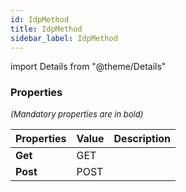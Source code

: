 ```yaml
---
id: IdpMethod
title: IdpMethod
sidebar_label: IdpMethod
---
```


import Details from "@theme/Details"




### Properties

<font size="2"><i>(Mandatory properties are in bold)</i></font>

| Properties | Value | Description |
| --------- | ---- | ----------- |
| **Get** | GET |  |
| **Post** | POST |  |


